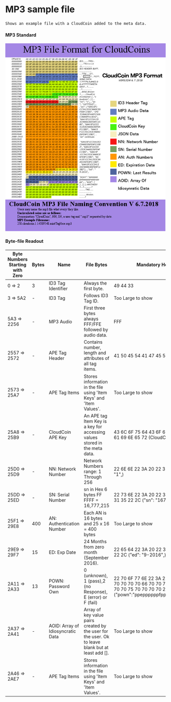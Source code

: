 # MP3 sample file
```
Shows an example file with a CloudCoin added to the meta data.
```

#### MP3 Standard
![Alt text](./Mp3Standard.png?raw=true "MP3 Standard")

#### Byte-file Readout


|Byte Numbers Starting with Zero  |  Bytes   | Name                    | File Bytes                     |  Mandatory Hex Value  |  Value Varies? |
|---------------------------------------|----------|----------------------|---------------------------|---------------------------|------------------|
|0 => 2                                            |  3          |  ID3 Tag Identifier  |  Always the first byte.  |  49 44 33                       |  YES               |
| 3 => 5A2                                       |       -     |   ID3 Tag               |  Follows ID3 Tag ID.     |  Too Large to show       | YES                |
| 5A3 => 2256                                 | -           |  MP3 Audio | First three bytes always FFF/FFE followed by audio data.   |  FFF  | NO  |
|  2557 => 2572                              |  -          | APE Tag Header  |  Contains number, length and attributes of all tag items.  |  41 50 45 54 41 47 45 58 (APETAGEX)  |  NO  |
| 2573 => 25A7                               |  -           |  APE Tag Items |   Stores information in the file using 'Item Keys' and 'Item Values'.  |  Too Large to show  |  NO   |
| 25A8 => 25B9                               |  -           | CloudCoin APE Key   |  An APE tag Item Key is a key for accessing values stored in the meta data.  |  43 6C 6F 75 64 43 6F 69 6E 43 6F 6E 74 61 69 6E 65 72  (CloudCoinContainer)  |  NO   |
|  25D0 => 25D9                              |  -           |  NN: Network Number |   Network Numbers range: 1 Through 256  |  22 6E 6E 22 3A 20 22 31 22 2C ("nn": "1",)  |  YES   |
| 25DD => 25ED                              |   -           |  SN: Serial Number |   sn in Hex 6 bytes FF FFFF = 16,777,215  |  22 73 6E 22 3A 20 22 31 36 37 37 37 32 31 35 22 2C  ("sn": "16777215",)  |  YES  |
| 25F1 => 29E8                                | 400          | AN: Authentication Number  | Each AN is 16 bytes and 25 x 16 = 400 bytes  | Too Large to show  |  YES |
| 29E9 => 29F7                                |  15          | ED: Exp Date  |  24 Months from zero month (September 2016).  | 22 65 64 22 3A 20 22 39 2D 32 30 31 36 22 2C    ("ed": "9-2016",)   | YES |
|2A11 => 2A33|13| POWN: Password Own| 0 (unknown), 1 (pass),2 (no Response), E (error) or F (fail)  | 22 70 6F 77 6E 22 3A 22 70 70 65 70 70 70 70 70 70 66 70 70 70 70 70 70 6E 70 70 70 75 70 70 70 70 22 2C ("pown":"ppeppppppfppppppnpppupppp",)  | YES |
| 2A37 => 2A41                                |  -          |  AOID: Array of Idiosyncratic Data | Array of key value pairs created by the user for the user. Ok to leave blank but at least add [].  | Too Large to show  | YES |
|  2A46 => 2AE7                               |  -          | APE Tag Items  | Stores information in the file using 'Item Keys' and 'Item Values'.  | Too Large to show  | YES |

